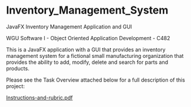 # Inventory_Management_System

JavaFX Inventory Management Application and GUI

WGU Software I - Object Oriented Application Development - C482

This is a JavaFX application with a GUI that provides an inventory management system for a fictional small manufacturing organization that provides the ability to add, modify, delete and search for parts and products. 

Please see the Task Overview attached below for a full description of this project:

[Instructions-and-rubric.pdf](https://github.com/bculler17/Inventory_Management_System/files/7790436/Instructions-and-rubric.pdf)
